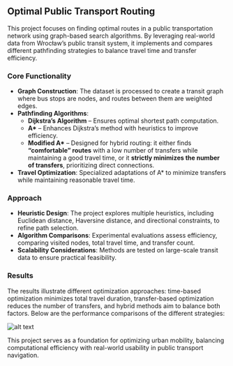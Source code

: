 ## **Optimal Public Transport Routing**  

This project focuses on finding optimal routes in a public transportation network using graph-based search algorithms. By leveraging real-world data from Wrocław’s public transit system, it implements and compares different pathfinding strategies to balance travel time and transfer efficiency.  

### **Core Functionality**  

- **Graph Construction**: The dataset is processed to create a transit graph where bus stops are nodes, and routes between them are weighted edges.  
- **Pathfinding Algorithms**:  
  - **Dijkstra’s Algorithm** – Ensures optimal shortest path computation.  
  - **A\*** – Enhances Dijkstra’s method with heuristics to improve efficiency.  
  - **Modified A\*** – Designed for hybrid routing: it either finds **“comfortable” routes** with a low number of transfers while maintaining a good travel time, or it **strictly minimizes the number of transfers**, prioritizing direct connections.  
- **Travel Optimization**: Specialized adaptations of A\* to minimize transfers while maintaining reasonable travel time.  

### **Approach**  

- **Heuristic Design**: The project explores multiple heuristics, including Euclidean distance, Haversine distance, and directional constraints, to refine path selection.  
- **Algorithm Comparisons**: Experimental evaluations assess efficiency, comparing visited nodes, total travel time, and transfer count.  
- **Scalability Considerations**: Methods are tested on large-scale transit data to ensure practical feasibility.  

### **Results**  

The results illustrate different optimization approaches: time-based optimization minimizes total travel duration, transfer-based optimization reduces the number of transfers, and hybrid methods aim to balance both factors. Below are the performance comparisons of the different strategies:  

![alt text](image-1.png)

This project serves as a foundation for optimizing urban mobility, balancing computational efficiency with real-world usability in public transport navigation.